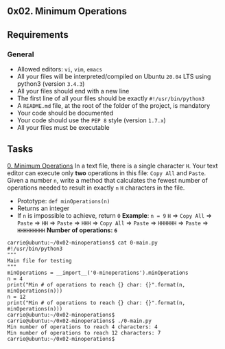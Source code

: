 ## 0x02. Minimum Operations

## Requirements
### General
* Allowed editors: `vi`, `vim`, `emacs`
* All your files will be interpreted/compiled on Ubuntu `20.04` LTS using python3 (version `3.4.3`)
* All your files should end with a new line
* The first line of all your files should be exactly `#!/usr/bin/python3`
* A `README.md` file, at the root of the folder of the project, is mandatory
* Your code should be documented
* Your code should use the `PEP 8` style (version `1.7.x`)
* All your files must be executable
## Tasks
[0. Minimum Operations](./0-minoperations.py)
In a text file, there is a single character `H`. Your text editor can execute only **two** operations in this file: `Copy All` and `Paste`. Given a number `n`, write a method that calculates the fewest number of operations needed to result in exactly `n` `H` characters in the file.
* Prototype: `def minOperations(n)`
* Returns an integer
* If `n` is impossible to achieve, return `0`
**Example**:
`n = 9`
`H` => `Copy All` => `Paste` => `HH` => `Paste` => `HHH` => `Copy All` => `Paste` => `HHHHHH` => `Paste` => `HHHHHHHHH`
**Number of operations: `6`**
```
carrie@ubuntu:~/0x02-minoperations$ cat 0-main.py
#!/usr/bin/python3
"""
Main file for testing
"""
minOperations = __import__('0-minoperations').minOperations
n = 4
print("Min # of operations to reach {} char: {}".format(n, minOperations(n)))
n = 12
print("Min # of operations to reach {} char: {}".format(n, minOperations(n)))
carrie@ubuntu:~/0x02-minoperations$
carrie@ubuntu:~/0x02-minoperations$ ./0-main.py
Min number of operations to reach 4 characters: 4
Min number of operations to reach 12 characters: 7
carrie@ubuntu:~/0x02-minoperations$
```
